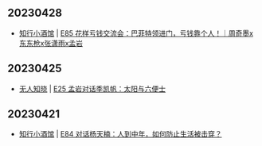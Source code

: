 ## 20230428
- [知行小酒馆](https://www.xiaoyuzhoufm.com/podcast/6013f9f58e2f7ee375cf4216) | [E85 花样亏钱交流会：巴菲特领进门，亏钱靠个人！｜周奇墨x东东枪x张潇雨x孟岩](https://www.xiaoyuzhoufm.com/episode/644b658e7d934b85052bb6ff?utm_source=rss)

## 20230425
- [无人知晓](https://www.xiaoyuzhoufm.com/podcast/611719d3cb0b82e1df0ad29e) | [E25 孟岩对话季凯帆：太阳与六便士](https://www.xiaoyuzhoufm.com/episode/64474c8594d78eb3f75a92bd?utm_source=rss)

## 20230421
- [知行小酒馆](https://www.xiaoyuzhoufm.com/podcast/6013f9f58e2f7ee375cf4216) | [E84 对话杨天楠：人到中年，如何防止生活被击穿？](https://www.xiaoyuzhoufm.com/episode/6441d6789361a4e7c316d68c?utm_source=rss)

